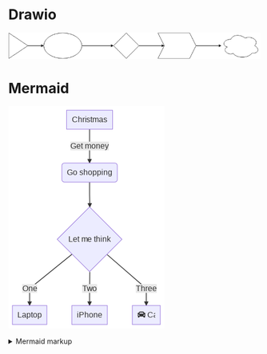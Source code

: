 # Drawio

![DrawIO](./assets/example.png)

# Mermaid

<!-- generated by mermaid compile action - START -->
![~mermaid diagram 1~](/docs/assets/docs_examples_README-md-1.png)
<details>
  <summary>Mermaid markup</summary>

```mermaid
graph TD
    A[Christmas] -->|Get money| B(Go shopping)
    B --> C{Let me think}
    C -->|One| D[Laptop]
    C -->|Two| E[iPhone]
    C -->|Three| F[fa:fa-car Car]
```

</details>
<!-- generated by mermaid compile action - END -->
